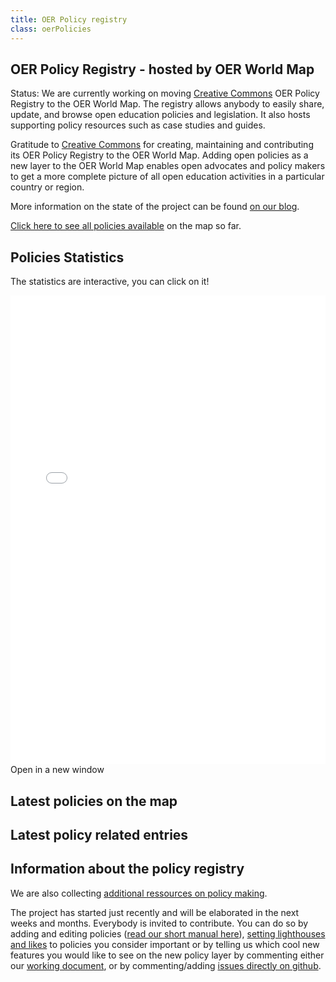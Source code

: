 ```yaml
---
title: OER Policy registry
class: oerPolicies
---
```


## OER Policy Registry - hosted by OER World Map
Status: We are currently working on moving [Creative Commons](https://creativecommons.org/) OER Policy Registry to the OER World Map. The registry allows anybody to easily share, update, and browse open education policies and legislation. It also hosts supporting policy resources such as case studies and guides.

Gratitude to [Creative Commons](https://creativecommons.org/) for creating, maintaining and contributing its OER Policy Registry to the OER World Map. Adding open policies as a new layer to the OER World Map enables open advocates and policy makers to get a more complete picture of all open education activities in a particular country or region.

More information on the state of the project can be found [on our blog](https://oerworldmap.wordpress.com/2018/10/11/moving-the-oer-policy-registry-to-the-oer-world-map).

[Click here to see all policies available](https://oerworldmap.org/resource/?filter.about.%40type=Policy&size=20) on the map so far.

## Policies Statistics

The statistics are interactive, you can click on it!

<iframe
  src="/kibana/app/kibana#/dashboard/3f24aa90-e370-11e8-bc1a-bd36147d8400?embed=true&_g=()"
  data-scope="filter.about.@type=Policy"
  height="750"
  width="800"
  style="border:0; width: 100%; margin: 0 auto;"
></iframe>

<a data-inject-newWindowLink>
  Open in a new window
</a>

## Latest policies on the map

<div data-inject-feed></div>

## Latest policy related entries

<div data-inject-policy-related></div>

## Information about the policy registry

We are also collecting [additional ressources on policy making](https://oerworldmap.org/resource/?filter.about.keywords=policy&size=20).

The project has started just recently and will be elaborated in the next weeks and months. Everybody is invited to contribute. You can do so by adding and editing policies ([read our short manual here](https://github.com/hbz/oerworldmap/issues/1615)), [setting lighthouses and likes](https://oerworldmap.wordpress.com/2017/11/27/identifying-lighthouses/) to policies you consider important or by telling us which cool new features you would like to see on the new policy layer by commenting either our [working document](https://docs.google.com/document/d/1qDb1jfGXWQQwjLTFX9myfqS7DbHYD3YzlgoGiHQgfhc/edit?usp=sharing), or by commenting/adding [issues directly on github](https://github.com/hbz/oerworldmap/milestone/23).
